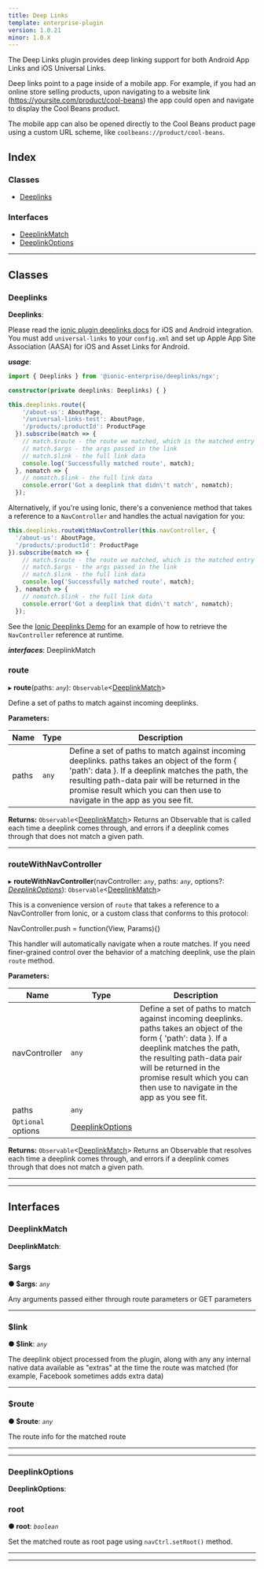 ```yaml
---
title: Deep Links
template: enterprise-plugin
version: 1.0.21
minor: 1.0.X
---
```


The Deep Links plugin provides deep linking support for both Android App Links and iOS Universal Links.

Deep links point to a page inside of a mobile app. For example, if you had an online store selling products, upon navigating to a website link (https://yoursite.com/product/cool-beans) the app could open and navigate to display the Cool Beans product.

The mobile app can also be opened directly to the Cool Beans product page using a custom URL scheme, like `coolbeans://product/cool-beans`.

<native-ent-install plugin-id="deeplinks" variables=""></native-ent-install>

## Index

### Classes

* [Deeplinks](#deeplinks)

### Interfaces

* [DeeplinkMatch](#deeplinkmatch)
* [DeeplinkOptions](#deeplinkoptions)

---

## Classes

<a id="deeplinks"></a>

### Deeplinks

**Deeplinks**:

Please read the [ionic plugin deeplinks docs](https://github.com/ionic-team/ionic-plugin-deeplinks) for iOS and Android integration. You must add `universal-links` to your `config.xml` and set up Apple App Site Association (AASA) for iOS and Asset Links for Android.

*__usage__*:
 ```typescript
import { Deeplinks } from '@ionic-enterprise/deeplinks/ngx';

constructor(private deeplinks: Deeplinks) { }

this.deeplinks.route({
     '/about-us': AboutPage,
     '/universal-links-test': AboutPage,
     '/products/:productId': ProductPage
   }).subscribe(match => {
     // match.$route - the route we matched, which is the matched entry from the arguments to route()
     // match.$args - the args passed in the link
     // match.$link - the full link data
     console.log('Successfully matched route', match);
   }, nomatch => {
     // nomatch.$link - the full link data
     console.error('Got a deeplink that didn\'t match', nomatch);
   });
```

Alternatively, if you're using Ionic, there's a convenience method that takes a reference to a `NavController` and handles the actual navigation for you:

```typescript
this.deeplinks.routeWithNavController(this.navController, {
  '/about-us': AboutPage,
  '/products/:productId': ProductPage
}).subscribe(match => {
    // match.$route - the route we matched, which is the matched entry from the arguments to route()
    // match.$args - the args passed in the link
    // match.$link - the full link data
    console.log('Successfully matched route', match);
  }, nomatch => {
    // nomatch.$link - the full link data
    console.error('Got a deeplink that didn\'t match', nomatch);
  });
```

See the [Ionic Deeplinks Demo](https://github.com/ionic-team/ionic2-deeplinks-demo/blob/master/app/app.ts) for an example of how to retrieve the `NavController` reference at runtime.

*__interfaces__*: DeeplinkMatch

<a id="deeplinks.route"></a>

### route

▸ **route**(paths: *`any`*): `Observable`<[DeeplinkMatch](#deeplinkmatch)>

Define a set of paths to match against incoming deeplinks.

**Parameters:**

| Name  | Type  | Description                                                                                                                                                                                                                                                                      |
| ----- | ----- | -------------------------------------------------------------------------------------------------------------------------------------------------------------------------------------------------------------------------------------------------------------------------------- |
| paths | `any` | Define a set of paths to match against incoming deeplinks. paths takes an object of the form { 'path': data }. If a deeplink matches the path, the resulting path-data pair will be returned in the promise result which you can then use to navigate in the app as you see fit. |

**Returns:** `Observable`<[DeeplinkMatch](#deeplinkmatch)> Returns an Observable that is called each time a deeplink comes through, and errors if a deeplink comes through that does not match a given path.

___

<a id="deeplinks.routewithnavcontroller"></a>

### routeWithNavController

▸ **routeWithNavController**(navController: *`any`*, paths: *`any`*, options?: *[DeeplinkOptions](#deeplinkoptions)*): `Observable`<[DeeplinkMatch](#deeplinkmatch)>

This is a convenience version of `route` that takes a reference to a NavController from Ionic, or a custom class that conforms to this protocol:

NavController.push = function(View, Params){}

This handler will automatically navigate when a route matches. If you need finer-grained control over the behavior of a matching deeplink, use the plain `route` method.

**Parameters:**

| Name               | Type                                | Description                                                                                                                                                                                                                                                                      |
| ------------------ | ----------------------------------- | -------------------------------------------------------------------------------------------------------------------------------------------------------------------------------------------------------------------------------------------------------------------------------- |
| navController      | `any`                               | Define a set of paths to match against incoming deeplinks. paths takes an object of the form { 'path': data }. If a deeplink matches the path, the resulting path-data pair will be returned in the promise result which you can then use to navigate in the app as you see fit. |
| paths              | `any`                               |                                                                                                                                                                                                                                                                                  |
| `Optional` options | [DeeplinkOptions](#deeplinkoptions) |                                                                                                                                                                                                                                                                                  |

**Returns:** `Observable`<[DeeplinkMatch](#deeplinkmatch)> Returns an Observable that resolves each time a deeplink comes through, and errors if a deeplink comes through that does not match a given path.

___

___

## Interfaces

<a id="deeplinkmatch"></a>

### DeeplinkMatch

**DeeplinkMatch**: 

<a id="deeplinkmatch._args"></a>

### $args

**● $args**: *`any`*

Any arguments passed either through route parameters or GET parameters

___

<a id="deeplinkmatch._link"></a>

### $link

**● $link**: *`any`*

The deeplink object processed from the plugin, along with any any internal native data available as "extras" at the time the route was matched (for example, Facebook sometimes adds extra data)

___

<a id="deeplinkmatch._route"></a>

### $route

**● $route**: *`any`*

The route info for the matched route

___

___

<a id="deeplinkoptions"></a>

### DeeplinkOptions

**DeeplinkOptions**: 

<a id="deeplinkoptions.root"></a>

### root

**● root**: *`boolean`*

Set the matched route as root page using `navCtrl.setRoot()` method.

___

___

